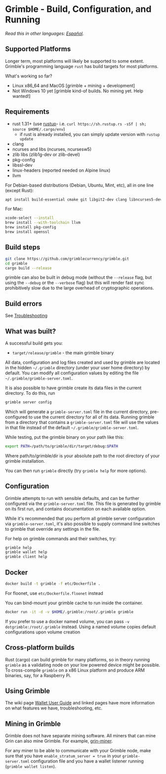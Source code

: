 # Grimble - Build, Configuration, and Running

*Read this in other languages: [Español](build_ES.md).*

## Supported Platforms

Longer term, most platforms will likely be supported to some extent.
Grimble's programming language `rust` has build targets for most platforms.

What's working so far?

* Linux x86\_64 and MacOS [grimble + mining + development]
* Not Windows 10 yet [grimble kind-of builds. No mining yet. Help wanted!]

## Requirements

* rust 1.31+ (use [rustup]((https://www.rustup.rs/))- i.e. `curl https://sh.rustup.rs -sSf | sh; source $HOME/.cargo/env`)
  * if rust is already installed, you can simply update version with `rustup update`
* clang
* ncurses and libs (ncurses, ncursesw5)
* zlib libs (zlib1g-dev or zlib-devel)
* pkg-config
* libssl-dev
* linux-headers (reported needed on Alpine linux)
* llvm

For Debian-based distributions (Debian, Ubuntu, Mint, etc), all in one line (except Rust):

```sh
apt install build-essential cmake git libgit2-dev clang libncurses5-dev libncursesw5-dev zlib1g-dev pkg-config libssl-dev llvm
```

For Mac:

```sh
xcode-select --install
brew install --with-toolchain llvm
brew install pkg-config
brew install openssl
```

## Build steps

```sh
git clone https://github.com/grimblecurrency/grimble.git
cd grimble
cargo build --release
```

grimble can also be built in debug mode (without the `--release` flag, but using the `--debug` or the `--verbose` flag) but this will render fast sync prohibitively slow due to the large overhead of cryptographic operations.

## Build errors

See [Troubleshooting](https://github.com/mimblewimble/docs/wiki/Troubleshooting)

## What was built?

A successful build gets you:

* `target/release/grimble` - the main grimble binary

All data, configuration and log files created and used by grimble are located in the hidden
`~/.grimble` directory (under your user home directory) by default. You can modify all configuration
values by editing the file `~/.grimble/grimble-server.toml`.

It is also possible to have grimble create its data files in the current directory. To do this, run

```sh
grimble server config
```

Which will generate a `grimble-server.toml` file in the current directory, pre-configured to use
the current directory for all of its data. Running grimble from a directory that contains a
`grimble-server.toml` file will use the values in that file instead of the default
`~/.grimble/grimble-server.toml`.

While testing, put the grimble binary on your path like this:

```sh
export PATH=/path/to/grimble/dir/target/debug:$PATH
```

Where path/to/grimble/dir is your absolute path to the root directory of your grimble installation.

You can then run `grimble` directly (try `grimble help` for more options).

## Configuration

Grimble attempts to run with sensible defaults, and can be further configured via
the `grimble-server.toml` file. This file is generated by grimble on its first run, and
contains documentation on each available option.

While it's recommended that you perform all grimble server configuration via
`grimble-server.toml`, it's also possible to supply command line switches to grimble that
override any settings in the file.

For help on grimble commands and their switches, try:

```sh
grimble help
grimble wallet help
grimble client help
```

## Docker

```sh
docker build -t grimble -f etc/Dockerfile .
```
For floonet, use `etc/Dockerfile.floonet` instead

You can bind-mount your grimble cache to run inside the container.

```sh
docker run -it -d -v $HOME/.grimble:/root/.grimble grimble
```
If you prefer to use a docker named volume, you can pass `-v dotgrimble:/root/.grimble` instead.
Using a named volume copies default configurations upon volume creation

## Cross-platform builds

Rust (cargo) can build grimble for many platforms, so in theory running `grimble`
as a validating node on your low powered device might be possible.
To cross-compile `grimble` on a x86 Linux platform and produce ARM binaries,
say, for a Raspberry Pi.

## Using Grimble

The wiki page [Wallet User Guide](https://github.com/mimblewimble/docs/wiki/Wallet-User-Guide)
and linked pages have more information on what features we have,
troubleshooting, etc.

## Mining in Grimble

Grimble does not have separate mining software. All miners that can mine Grin can also mine 
Grimble. For example, [grin-miner](https://github.com/mimblewimble/grin-miner). 

For any miner to be able to communicate with your Grimble node, make sure that you have `enable_stratum_server = true`
in your `grimble-server.toml` configuration file and you have a wallet listener running (`grimble wallet listen`). 
